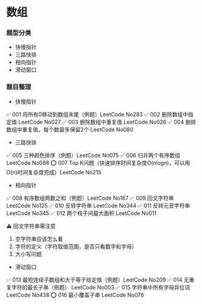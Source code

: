 # 数组


### 题型分类

* 快慢指针
* 三路快排
* 相向指针
* 滑动窗口


### 题目整理

* 快慢指针

✅ 001 将所有0移动到数组末尾（例题）LeetCode No283
✅ 002 删除数组中指定值 LeetCode No027
✅ 003 删除数组中重复值 LeetCode No026
✅ 004 删除数组中重复值，每个数最多保留2个 LeetCode No080


* 三路快排

✅ 005 三种颜色排序（例题）LeetCode No075
✅ 006 归并两个有序数组 LeetCode No088
⭕️ 007 Top K问题（快速排序时间复杂度O(nlogn)，可以用O(n)时间复杂度完成）LeetCode No215


* 相向指针

✅ 008 有序数组两数之和（例题）LeetCode No167
✅ 009 回文字符串 LeetCode No125
✅ 010 反转字符串 LeetCode No344
✅ 011 反转元音字符串 LeetCode No345
✅ 012 两个柱子间最大面积 LeetCode No011

⚠️ 回文字符串需注意

1. 空字符串应该怎么看
2. 字符的定义（字符取值范围，是否只看数字和字母）
3. 大小写问题


* 滑动窗口

✅ 013 最短连续子数组和大于等于给定值（例题）LeetCode No209
✅ 014 无重复字符的最长子串（例题） LeetCode No003
✅ 015 字符串中所有字母异位词 LeetCode No438
⭕ 016 最小覆盖子串 LeetCode No076
